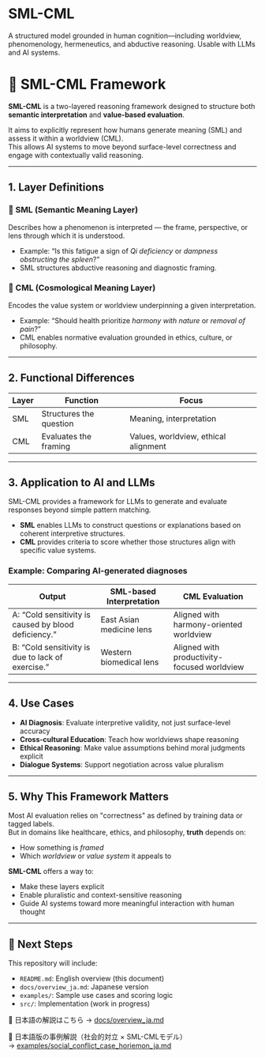 # SML-CML
A structured model grounded in human cognition—including worldview, phenomenology, hermeneutics, and abductive reasoning. Usable with LLMs and AI systems.

# 📘 SML-CML Framework

**SML-CML** is a two-layered reasoning framework designed to structure both **semantic interpretation** and **value-based evaluation**.

It aims to explicitly represent how humans generate meaning (SML) and assess it within a worldview (CML).  
This allows AI systems to move beyond surface-level correctness and engage with contextually valid reasoning.

---

## 1. Layer Definitions

### 🔹 SML (Semantic Meaning Layer)

Describes how a phenomenon is interpreted — the frame, perspective, or lens through which it is understood.

- Example: “Is this fatigue a sign of *Qi deficiency* or *dampness obstructing the spleen*?”
- SML structures abductive reasoning and diagnostic framing.

### 🔹 CML (Cosmological Meaning Layer)

Encodes the value system or worldview underpinning a given interpretation.

- Example: “Should health prioritize *harmony with nature* or *removal of pain*?”
- CML enables normative evaluation grounded in ethics, culture, or philosophy.

---

## 2. Functional Differences

| Layer | Function               | Focus                                |
|-------|------------------------|--------------------------------------|
| SML   | Structures the question | Meaning, interpretation              |
| CML   | Evaluates the framing   | Values, worldview, ethical alignment |
---

## 3. Application to AI and LLMs

SML-CML provides a framework for LLMs to generate and evaluate responses beyond simple pattern matching.

- **SML** enables LLMs to construct questions or explanations based on coherent interpretive structures.
- **CML** provides criteria to score whether those structures align with specific value systems.

### Example: Comparing AI-generated diagnoses

| Output | SML-based Interpretation        | CML Evaluation                        |
|--------|----------------------------------|----------------------------------------|
| A: “Cold sensitivity is caused by blood deficiency.” | East Asian medicine lens | Aligned with harmony-oriented worldview |
| B: “Cold sensitivity is due to lack of exercise.”     | Western biomedical lens  | Aligned with productivity-focused worldview |
---

## 4. Use Cases

- **AI Diagnosis**: Evaluate interpretive validity, not just surface-level accuracy  
- **Cross-cultural Education**: Teach how worldviews shape reasoning  
- **Ethical Reasoning**: Make value assumptions behind moral judgments explicit  
- **Dialogue Systems**: Support negotiation across value pluralism

---

## 5. Why This Framework Matters

Most AI evaluation relies on "correctness" as defined by training data or tagged labels.  
But in domains like healthcare, ethics, and philosophy, **truth** depends on:

- How something is *framed*  
- Which *worldview* or *value system* it appeals to

**SML-CML** offers a way to:

- Make these layers explicit  
- Enable pluralistic and context-sensitive reasoning  
- Guide AI systems toward more meaningful interaction with human thought

---

## 🔧 Next Steps

This repository will include:

- `README.md`: English overview (this document)  
- `docs/overview_ja.md`: Japanese version  
- `examples/`: Sample use cases and scoring logic  
- `src/`: Implementation (work in progress)

📄 日本語の解説はこちら → [docs/overview_ja.md](docs/overview_ja.md)

📄 日本語版の事例解説（社会的対立 × SML-CMLモデル）  
→ [examples/social_conflict_case_horiemon_ja.md](examples/social_conflict_case_horiemon_ja.md)


